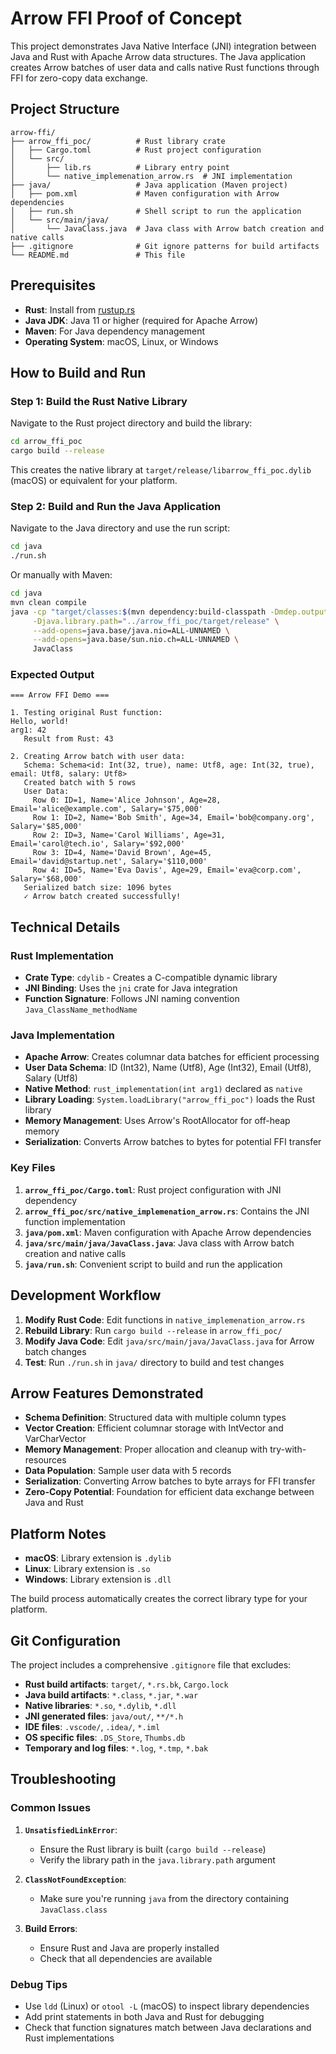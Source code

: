 # Arrow FFI Proof of Concept

This project demonstrates Java Native Interface (JNI) integration between Java and Rust with Apache Arrow data structures. The Java application creates Arrow batches of user data and calls native Rust functions through FFI for zero-copy data exchange.

## Project Structure

```
arrow-ffi/
├── arrow_ffi_poc/          # Rust library crate
│   ├── Cargo.toml          # Rust project configuration
│   └── src/
│       ├── lib.rs          # Library entry point
│       └── native_implemenation_arrow.rs  # JNI implementation
├── java/                   # Java application (Maven project)
│   ├── pom.xml             # Maven configuration with Arrow dependencies
│   ├── run.sh              # Shell script to run the application
│   └── src/main/java/
│       └── JavaClass.java  # Java class with Arrow batch creation and native calls
├── .gitignore              # Git ignore patterns for build artifacts
└── README.md               # This file
```

## Prerequisites

- **Rust**: Install from [rustup.rs](https://rustup.rs/)
- **Java JDK**: Java 11 or higher (required for Apache Arrow)
- **Maven**: For Java dependency management
- **Operating System**: macOS, Linux, or Windows

## How to Build and Run

### Step 1: Build the Rust Native Library

Navigate to the Rust project directory and build the library:

```bash
cd arrow_ffi_poc
cargo build --release
```

This creates the native library at `target/release/libarrow_ffi_poc.dylib` (macOS) or equivalent for your platform.

### Step 2: Build and Run the Java Application

Navigate to the Java directory and use the run script:

```bash
cd java
./run.sh
```

Or manually with Maven:

```bash
cd java
mvn clean compile
java -cp "target/classes:$(mvn dependency:build-classpath -Dmdep.outputFile=/dev/stdout -q)" \
     -Djava.library.path="../arrow_ffi_poc/target/release" \
     --add-opens=java.base/java.nio=ALL-UNNAMED \
     --add-opens=java.base/sun.nio.ch=ALL-UNNAMED \
     JavaClass
```

### Expected Output

```
=== Arrow FFI Demo ===

1. Testing original Rust function:
Hello, world!
arg1: 42
   Result from Rust: 43

2. Creating Arrow batch with user data:
   Schema: Schema<id: Int(32, true), name: Utf8, age: Int(32, true), email: Utf8, salary: Utf8>
   Created batch with 5 rows
   User Data:
     Row 0: ID=1, Name='Alice Johnson', Age=28, Email='alice@example.com', Salary='$75,000'
     Row 1: ID=2, Name='Bob Smith', Age=34, Email='bob@company.org', Salary='$85,000'
     Row 2: ID=3, Name='Carol Williams', Age=31, Email='carol@tech.io', Salary='$92,000'
     Row 3: ID=4, Name='David Brown', Age=45, Email='david@startup.net', Salary='$110,000'
     Row 4: ID=5, Name='Eva Davis', Age=29, Email='eva@corp.com', Salary='$68,000'
   Serialized batch size: 1096 bytes
   ✓ Arrow batch created successfully!
```

## Technical Details

### Rust Implementation

- **Crate Type**: `cdylib` - Creates a C-compatible dynamic library
- **JNI Binding**: Uses the `jni` crate for Java integration
- **Function Signature**: Follows JNI naming convention `Java_ClassName_methodName`

### Java Implementation

- **Apache Arrow**: Creates columnar data batches for efficient processing
- **User Data Schema**: ID (Int32), Name (Utf8), Age (Int32), Email (Utf8), Salary (Utf8)
- **Native Method**: `rust_implementation(int arg1)` declared as `native`
- **Library Loading**: `System.loadLibrary("arrow_ffi_poc")` loads the Rust library
- **Memory Management**: Uses Arrow's RootAllocator for off-heap memory
- **Serialization**: Converts Arrow batches to bytes for potential FFI transfer

### Key Files

1. **`arrow_ffi_poc/Cargo.toml`**: Rust project configuration with JNI dependency
2. **`arrow_ffi_poc/src/native_implemenation_arrow.rs`**: Contains the JNI function implementation
3. **`java/pom.xml`**: Maven configuration with Apache Arrow dependencies
4. **`java/src/main/java/JavaClass.java`**: Java class with Arrow batch creation and native calls
5. **`java/run.sh`**: Convenient script to build and run the application

## Development Workflow

1. **Modify Rust Code**: Edit functions in `native_implemenation_arrow.rs`
2. **Rebuild Library**: Run `cargo build --release` in `arrow_ffi_poc/`
3. **Modify Java Code**: Edit `java/src/main/java/JavaClass.java` for Arrow batch changes
4. **Test**: Run `./run.sh` in `java/` directory to build and test changes

## Arrow Features Demonstrated

- **Schema Definition**: Structured data with multiple column types
- **Vector Creation**: Efficient columnar storage with IntVector and VarCharVector
- **Memory Management**: Proper allocation and cleanup with try-with-resources
- **Data Population**: Sample user data with 5 records
- **Serialization**: Converting Arrow batches to byte arrays for FFI transfer
- **Zero-Copy Potential**: Foundation for efficient data exchange between Java and Rust

## Platform Notes

- **macOS**: Library extension is `.dylib`
- **Linux**: Library extension is `.so`
- **Windows**: Library extension is `.dll`

The build process automatically creates the correct library type for your platform.

## Git Configuration

The project includes a comprehensive `.gitignore` file that excludes:

- **Rust build artifacts**: `target/`, `*.rs.bk`, `Cargo.lock`
- **Java build artifacts**: `*.class`, `*.jar`, `*.war`
- **Native libraries**: `*.so`, `*.dylib`, `*.dll`
- **JNI generated files**: `java/out/`, `**/*.h`
- **IDE files**: `.vscode/`, `.idea/`, `*.iml`
- **OS specific files**: `.DS_Store`, `Thumbs.db`
- **Temporary and log files**: `*.log`, `*.tmp`, `*.bak`

## Troubleshooting

### Common Issues

1. **`UnsatisfiedLinkError`**: 
   - Ensure the Rust library is built (`cargo build --release`)
   - Verify the library path in the `java.library.path` argument

2. **`ClassNotFoundException`**:
   - Make sure you're running `java` from the directory containing `JavaClass.class`

3. **Build Errors**:
   - Ensure Rust and Java are properly installed
   - Check that all dependencies are available

### Debug Tips

- Use `ldd` (Linux) or `otool -L` (macOS) to inspect library dependencies
- Add print statements in both Java and Rust for debugging
- Check that function signatures match between Java declarations and Rust implementations
